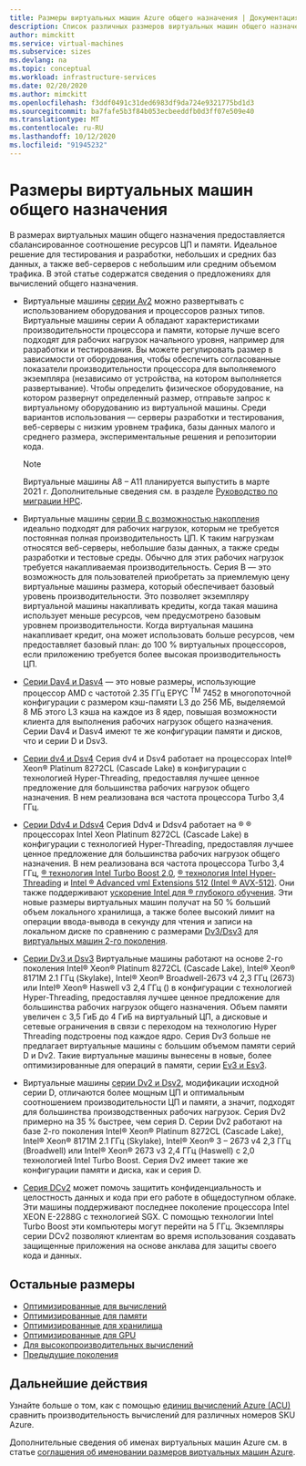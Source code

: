 ```yaml
---
title: Размеры виртуальных машин Azure общего назначения | Документация Майкрософт
description: Список различных размеров виртуальных машин общего назначения в Azure. Сведения о количестве виртуальных ЦП, дисков данных и сетевых адаптеров, а также о пропускной способности хранилища и сети для размеров виртуальных машин этой серии.
author: mimckitt
ms.service: virtual-machines
ms.subservice: sizes
ms.devlang: na
ms.topic: conceptual
ms.workload: infrastructure-services
ms.date: 02/20/2020
ms.author: mimckitt
ms.openlocfilehash: f3ddf0491c31ded6983df9da724e9321775bd1d3
ms.sourcegitcommit: ba7fafe5b3f84b053ecbeeddfb0d3ff07e509e40
ms.translationtype: MT
ms.contentlocale: ru-RU
ms.lasthandoff: 10/12/2020
ms.locfileid: "91945232"
---
```

# <a name="general-purpose-virtual-machine-sizes"></a>Размеры виртуальных машин общего назначения

В размерах виртуальных машин общего назначения предоставляется сбалансированное соотношение ресурсов ЦП и памяти. Идеальное решение для тестирования и разработки, небольших и средних баз данных, а также веб-серверов с небольшим или средним объемом трафика. В этой статье содержатся сведения о предложениях для вычислений общего назначения.

- Виртуальные машины [серии Av2](av2-series.md) можно развертывать с использованием оборудования и процессоров разных типов. Виртуальные машины серии A обладают характеристиками производительности процессора и памяти, которые лучше всего подходят для рабочих нагрузок начального уровня, например для разработки и тестирования. Вы можете регулировать размер в зависимости от оборудования, чтобы обеспечить согласованные показатели производительности процессора для выполняемого экземпляра (независимо от устройства, на котором выполняется развертывание). Чтобы определить физическое оборудование, на котором развернут определенный размер, отправьте запрос к виртуальному оборудованию из виртуальной машины. Среди вариантов использования — серверы разработки и тестирования, веб-серверы с низким уровнем трафика, базы данных малого и среднего размера, экспериментальные решения и репозитории кода.

  > [!NOTE]
  > Виртуальные машины A8 – A11 планируется выпустить в марте 2021 г. Дополнительные сведения см. в разделе [Руководство по миграции HPC](https://azure.microsoft.com/resources/hpc-migration-guide/).

- Виртуальные машины [серии B с возможностью накопления](sizes-b-series-burstable.md) идеально подходят для рабочих нагрузок, которым не требуется постоянная полная производительность ЦП. К таким нагрузкам относятся веб-серверы, небольшие базы данных, а также среды разработки и тестовые среды. Обычно для этих рабочих нагрузок требуется накапливаемая производительность. Серия B — это возможность для пользователей приобретать за приемлемую цену виртуальные машины размера, который обеспечивает базовый уровень производительности. Это позволяет экземпляру виртуальной машины накапливать кредиты, когда такая машина использует меньше ресурсов, чем предусмотрено базовым уровнем производительности. Когда виртуальная машина накапливает кредит, она может использовать больше ресурсов, чем предоставляет базовый план: до 100 % виртуальных процессоров, если приложению требуется более высокая производительность ЦП.

- [Серии Dav4 и Dasv4](dav4-dasv4-series.md) — это новые размеры, использующие процессор AMD с частотой 2.35 ГГц EPYC <sup>TM</sup> 7452 в многопоточной конфигурации с размером кэш-памяти L3 до 256 МБ, выделяемой 8 МБ этого L3 кэша на каждое из 8 ядер, повышая возможности клиента для выполнения рабочих нагрузок общего назначения. Серии Dav4 и Dasv4 имеют те же конфигурации памяти и дисков, что и серии D и Dsv3.

- [Серии dv4 и Dsv4](dv4-dsv4-series.md) Серия dv4 и Dsv4 работает на процессорах Intel® Xeon® Platinum 8272CL (Cascade Lake) в конфигурации с технологией Hyper-Threading, предоставляя лучшее ценное предложение для большинства рабочих нагрузок общего назначения. В нем реализована вся частота процессора Turbo 3,4 ГГц.

- [Серии Ddv4 и Ddsv4](ddv4-ddsv4-series.md) Серия Ddv4 и Ddsv4 работает на &reg; &reg; процессорах Intel Xeon Platinum 8272CL (Cascade Lake) в конфигурации с технологией Hyper-Threading, предоставляя лучшее ценное предложение для большинства рабочих нагрузок общего назначения. В нем реализована вся частота процессора Turbo 3,4 ГГц, [ &reg; технология Intel Turbo Boost 2,0](https://www.intel.com/content/www/us/en/architecture-and-technology/turbo-boost/turbo-boost-technology.html), [ &reg; технология Intel Hyper-Threading](https://www.intel.com/content/www/us/en/architecture-and-technology/hyper-threading/hyper-threading-technology.html) и [Intel &reg; Advanced vml Extensions 512 (Intel &reg; AVX-512)](https://www.intel.com/content/www/us/en/architecture-and-technology/avx-512-overview.html). Они также поддерживают [ускорение Intel для &reg; глубокого обучения](https://software.intel.com/content/www/us/en/develop/topics/ai/deep-learning-boost.html). Эти новые размеры виртуальных машин получат на 50 % больший объем локального хранилища, а также более высокий лимит на операции ввода-вывода в секунду для чтения и записи на локальном диске по сравнению с размерами [Dv3/Dsv3](./dv3-dsv3-series.md) для [виртуальных машин 2-го поколения](./linux/generation-2.md).

- [Серии Dv3 и Dsv3](dv3-dsv3-series.md) Виртуальные машины работают на основе 2-го поколения Intel® Xeon® Platinum 8272CL (Cascade Lake), Intel® Xeon® 8171M 2.1 ГГц (Skylake), Intel® Xeon® Broadwell-2673 v4 2,3 ГГц (2673) или Intel® Xeon® Haswell v3 2,4 ГГц () в конфигурации с технологией Hyper-Threading, предоставляя лучшее ценное предложение для большинства рабочих нагрузок общего назначения. Объем памяти увеличен с 3,5 ГиБ до 4 ГиБ на виртуальный ЦП, а дисковые и сетевые ограничения в связи с переходом на технологию Hyper Threading подстроены под каждое ядро. Серия Dv3 больше не предлагает виртуальные машины с большим объемом памяти серий D и Dv2. Такие виртуальные машины вынесены в новые, более оптимизированные для операций в памяти, серии [Ev3 и Esv3](ev3-esv3-series.md).

- Виртуальные машины [серии Dv2 и Dsv2](dv2-dsv2-series.md), модификации исходной серии D, отличаются более мощным ЦП и оптимальным соотношением производительности ЦП и памяти, а значит, подходят для большинства производственных рабочих нагрузок. Серия Dv2 примерно на 35 % быстрее, чем серия D. Серии Dv2 работают на базе 2-го поколения Intel® Xeon® Platinum 8272CL (Cascade Lake), Intel® Xeon® 8171M 2.1 ГГц (Skylake), Intel® Xeon® 3 – 2673 v4 2,3 ГГц (Broadwell) или Intel® Xeon® 2673 v3 2,4 ГГц (Haswell) с 2,0 технологией Intel Turbo Boost. Серия Dv2 имеет такие же конфигурации памяти и диска, как и серия D.

- [Серия DCv2](dcv2-series.md) может помочь защитить конфиденциальность и целостность данных и кода при его работе в общедоступном облаке. Эти машины поддерживают последнее поколение процессора Intel XEON E-2288G с технологией SGX. С помощью технологии Intel Turbo Boost эти компьютеры могут перейти на 5 ГГц. Экземпляры серии DCv2 позволяют клиентам во время использования создавать защищенные приложения на основе анклава для защиты своего кода и данных.

## <a name="other-sizes"></a>Остальные размеры

- [Оптимизированные для вычислений](sizes-compute.md)
- [Оптимизированные для памяти](sizes-memory.md)
- [Оптимизированные для хранилища](sizes-storage.md)
- [Оптимизированные для GPU](sizes-gpu.md)
- [Для высокопроизводительных вычислений](sizes-hpc.md)
- [Предыдущие поколения](sizes-previous-gen.md)

## <a name="next-steps"></a>Дальнейшие действия

Узнайте больше о том, как с помощью [единиц вычислений Azure (ACU)](acu.md) сравнить производительность вычислений для различных номеров SKU Azure.

Дополнительные сведения об именах виртуальных машин Azure см. в статье [соглашения об именовании размеров виртуальных машин Azure](./vm-naming-conventions.md).

